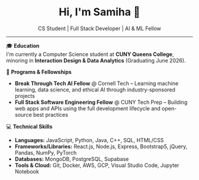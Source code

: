 <h1 align="center">Hi, I'm Samiha 👋</h1>
<p align="center">
  CS Student | Full Stack Developer | AI & ML Fellow
</p>

---

🎓 **Education**  
I'm currently a Computer Science student at **CUNY Queens College**, minoring in **Interaction Design & Data Analytics** (Graduating June 2026).

🚀 **Programs & Fellowships**  
- **Break Through Tech AI Fellow** @ Cornell Tech – Learning machine learning, data science, and ethical AI through industry-sponsored projects  
- **Full Stack Software Engineering Fellow** @ CUNY Tech Prep – Building web apps and APIs using the full development lifecycle and open-source best practices

💻 **Technical Skills**  
- **Languages:** JavaScript, Python, Java, C++, SQL, HTML/CSS  
- **Frameworks/Libraries:** React.js, Node.js, Express, Bootstrap5, jQuery, Pandas, NumPy, PyTorch  
- **Databases:** MongoDB, PostgreSQL, Supabase  
- **Tools & Cloud:** Git, Docker, AWS, GCP, Visual Studio Code, Jupyter Notebook
